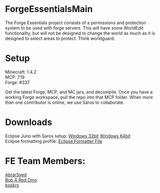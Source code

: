 ForgeEssentialsMain
===================
The Forge Essentials project consists of a permissions and protection system to be used with forge servers. This will have some WorldEdit functionality, but will not be designed to change the world as much as it is designed to select areas to protect. Think worldguard.

Setup
=====
Minecraft: 1.4.2  
MCP: 7.19  
Forge: #337

Get the latest Forge, MCP, and MC jars, and decompile. Once you have a working Forge workspace, pull the repo into that MCP folder.
When more than one contributor is online, we use Saros to collaborate.

Downloads
=========
Eclipse Juno with Saros setup: <a href="https://dl.dropbox.com/u/20748481/eclipse-juno.7z">Windows 32bit</a>  <a href="https://dl.dropbox.com/u/31042110/Eclipse.7z">Windows 64bit</a>  
Eclipse formatting profile: <a href="https://dl.dropbox.com/u/31042110/AbrarEclipseFormatter.xml">Eclipse Formatter File</a>


FE Team Members:
================
<a href="https://github.com/AbrarSyed">AbrarSyed</a>  
<a href="https://github.com/Bob-A-Red-Dino">Bob A Red Dino</a>  
<a href="https://github.com/bspkrs">bspkrs</a>